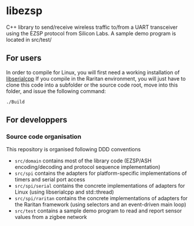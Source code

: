 # libezsp

C++ library to send/receive wireless traffic to/from a UART transceiver using the EZSP protocol from Silicon Labs.
A sample demo program is located in src/test/

## For users

In order to compile for Linux, you will first need a working installation of [libserialcpp](https://github.com/Legrandgroup/serial)
If you compile in the Raritan environment, you will just have to clone this code into a subfolder or the source code root, move into this folder, and issue the following command:
```
./Build
```

## For developpers

### Source code organisation

This repository is organised following DDD conventions

* `src/domain` contains most of the library code (EZSP/ASH encoding/decoding and protocol sequence implementation)
* `src/spi` contains the adapters for platform-specific implementations of timers and serial port access
* `src/spi/serial` contains the concrete implementations of adapters for Linux (using libserialcpp and std::thread)
* `src/spi/raritan` contains the concrete implementations of adapters for the Raritan framework (using selectors and an event-driven main loop)
* `src/test` contains a sample demo program to read and report sensor values from a zigbee network
